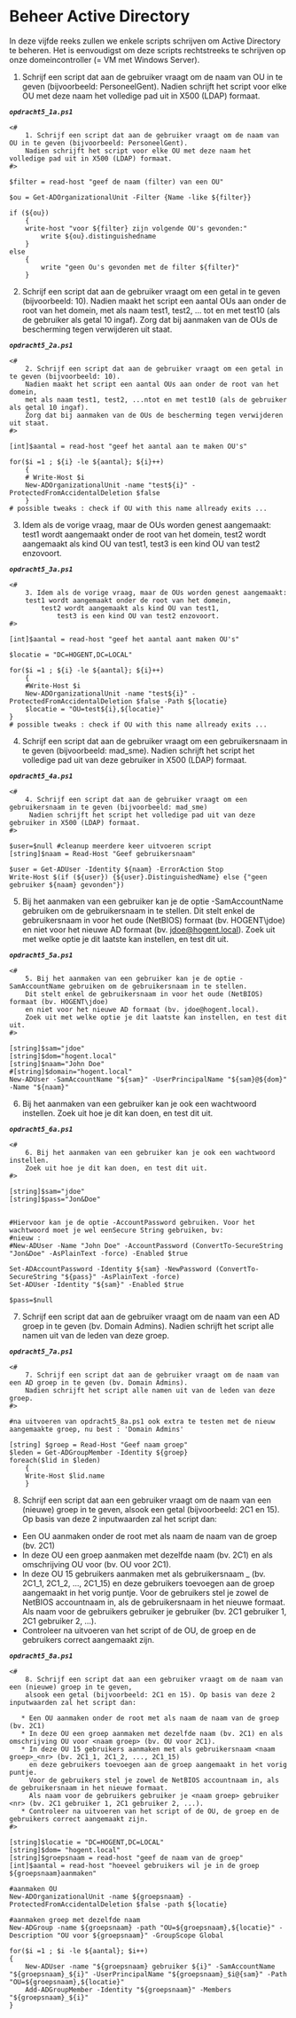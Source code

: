 # Beheer Active Directory

In deze vijfde reeks zullen we enkele scripts schrijven om Active Directory te beheren. Het is eenvoudigst om deze scripts rechtstreeks te schrijven op onze domeincontroller (= VM met Windows Server).

1. Schrijf een script dat aan de gebruiker vraagt om de naam van OU in te geven (bijvoorbeeld: PersoneelGent). Nadien schrijft het script voor elke OU met deze naam het volledige pad uit in X500 (LDAP) formaat.  

***`opdracht5_1a.ps1`***
```
<#
    1. Schrijf een script dat aan de gebruiker vraagt om de naam van OU in te geven (bijvoorbeeld: PersoneelGent).
    Nadien schrijft het script voor elke OU met deze naam het volledige pad uit in X500 (LDAP) formaat.  
#>

$filter = read-host "geef de naam (filter) van een OU"

$ou = Get-ADOrganizationalUnit -Filter {Name -like ${filter}}

if (${ou})
    {
    write-host "voor ${filter} zijn volgende OU's gevonden:"
        write ${ou}.distinguishedname
    }
else
    {
        write "geen Ou's gevonden met de filter ${filter}"
    }
```

2. Schrijf een script dat aan de gebruiker vraagt om een getal in te geven (bijvoorbeeld: 10). Nadien maakt het script een aantal OUs aan onder de root van het domein, met als naam test1, test2, … tot en met test10 (als de gebruiker als getal 10 ingaf). Zorg dat bij aanmaken van de OUs de bescherming tegen verwijderen uit staat.  

***`opdracht5_2a.ps1`***  
```
<#
    2. Schrijf een script dat aan de gebruiker vraagt om een getal in te geven (bijvoorbeeld: 10).
    Nadien maakt het script een aantal OUs aan onder de root van het domein,
    met als naam test1, test2, ...ntot en met test10 (als de gebruiker als getal 10 ingaf).
    Zorg dat bij aanmaken van de OUs de bescherming tegen verwijderen uit staat.  
#>

[int]$aantal = read-host "geef het aantal aan te maken OU's"

for($i =1 ; ${i} -le ${aantal}; ${i}++)
    {
    # Write-Host $i
    New-ADOrganizationalUnit -name "test${i}" -ProtectedFromAccidentalDeletion $false
    }
# possible tweaks : check if OU with this name allready exits ...
```

3. Idem als de vorige vraag, maar de OUs worden genest aangemaakt: test1 wordt aangemaakt onder de root van het domein, test2 wordt aangemaakt als kind OU van test1, test3 is een kind OU van test2 enzovoort.

***`opdracht5_3a.ps1`***  
```
<#
    3. Idem als de vorige vraag, maar de OUs worden genest aangemaakt:
    test1 wordt aangemaakt onder de root van het domein,
        test2 wordt aangemaakt als kind OU van test1,
            test3 is een kind OU van test2 enzovoort.  
#>

[int]$aantal = read-host "geef het aantal aant maken OU's"

$locatie = "DC=HOGENT,DC=LOCAL"

for($i =1 ; ${i} -le ${aantal}; ${i}++)
    {
    #Write-Host $i
    New-ADOrganizationalUnit -name "test${i}" -ProtectedFromAccidentalDeletion $false -Path ${locatie}
    $locatie = "OU=test${i},${locatie}"
}
# possible tweaks : check if OU with this name allready exits ...
```

4. Schrijf een script dat aan de gebruiker vraagt om een gebruikersnaam in te geven (bijvoorbeeld: mad_sme). Nadien schrijft het script het volledige pad uit van deze gebruiker in X500 (LDAP) formaat.

***`opdracht5_4a.ps1`***  
```
<#
    4. Schrijf een script dat aan de gebruiker vraagt om een gebruikersnaam in te geven (bijvoorbeeld: mad_sme)
     Nadien schrijft het script het volledige pad uit van deze gebruiker in X500 (LDAP) formaat.  
#>

$user=$null #cleanup meerdere keer uitvoeren script
[string]$naam = Read-Host "Geef gebruikersnaam"

$user = Get-ADUser -Identity ${naam} -ErrorAction Stop
Write-Host $(if (${user}) {${user}.DistinguishedName} else {"geen gebruiker ${naam} gevonden"})
```

5. Bij het aanmaken van een gebruiker kan je de optie -SamAccountName gebruiken om de gebruikersnaam in te stellen. Dit stelt enkel de gebruikersnaam in voor het oude (NetBIOS) formaat (bv. HOGENT\jdoe) en niet voor het nieuwe AD formaat (bv. jdoe@hogent.local). Zoek uit met welke optie je dit laatste kan instellen, en test dit uit.

***`opdracht5_5a.ps1`***  
```
<#
    5. Bij het aanmaken van een gebruiker kan je de optie -SamAccountName gebruiken om de gebruikersnaam in te stellen.
    Dit stelt enkel de gebruikersnaam in voor het oude (NetBIOS) formaat (bv. HOGENT\jdoe)
    en niet voor het nieuwe AD formaat (bv. jdoe@hogent.local).
    Zoek uit met welke optie je dit laatste kan instellen, en test dit uit.  
#>

[string]$sam="jdoe"
[string]$dom="hogent.local"
[string]$naam="John Doe"
#[string]$domain="hogent.local"
New-ADUser -SamAccountName "${sam}" -UserPrincipalName "${sam}@${dom}" -Name "${naam}"
```

6. Bij het aanmaken van een gebruiker kan je ook een wachtwoord instellen. Zoek uit hoe je dit kan doen, en test dit uit.

***`opdracht5_6a.ps1`***  
```
<#
    6. Bij het aanmaken van een gebruiker kan je ook een wachtwoord instellen.
    Zoek uit hoe je dit kan doen, en test dit uit.  
#>

[string]$sam="jdoe"
[string]$pass="Jon&Doe"


#Hiervoor kan je de optie -AccountPassword gebruiken. Voor het wachtwoord moet je wel eenSecure String gebruiken, bv:
#nieuw :
#New-ADUser -Name "John Doe" -AccountPassword (ConvertTo-SecureString "Jon&Doe" -AsPlainText -force) -Enabled $true

Set-ADAccountPassword -Identity ${sam} -NewPassword (ConvertTo-SecureString "${pass}" -AsPlainText -force)
Set-ADUser -Identity "${sam}" -Enabled $true

$pass=$null
```

7. Schrijf een script dat aan de gebruiker vraagt om de naam van een AD groep in te geven (bv. Domain Admins). Nadien schrijft het script alle namen uit van de leden van deze groep.

***`opdracht5_7a.ps1`***  
```
<#
    7. Schrijf een script dat aan de gebruiker vraagt om de naam van een AD groep in te geven (bv. Domain Admins).
    Nadien schrijft het script alle namen uit van de leden van deze groep.  
#>

#na uitvoeren van opdracht5_8a.ps1 ook extra te testen met de nieuw aangemaakte groep, nu best : 'Domain Admins'

[string] $groep = Read-Host "Geef naam groep"
$leden = Get-ADGroupMember -Identity ${groep}
foreach($lid in $leden)
    {
    Write-Host $lid.name
    }
```

8.  Schrijf een script dat aan een gebruiker vraagt om de naam van een (nieuwe) groep in te geven, alsook een getal (bijvoorbeeld: 2C1 en 15). Op basis van deze 2 inputwaarden zal het script dan:

   * Een OU aanmaken onder de root met als naam de naam van de groep (bv. 2C1)
   * In deze OU een groep aanmaken met dezelfde naam (bv. 2C1) en als omschrijving OU voor <naam groep> (bv. OU voor 2C1).
   * In deze OU 15 gebruikers aanmaken met als gebruikersnaam <naam groep>_<nr> (bv. 2C1_1, 2C1_2, ..., 2C1_15) en deze gebruikers toevoegen aan de groep aangemaakt in het vorig puntje. Voor de gebruikers stel je zowel de NetBIOS accountnaam in, als de gebruikersnaam in het nieuwe formaat. Als naam voor de gebruikers gebruiker je <naam groep> gebruiker <nr> (bv. 2C1 gebruiker 1, 2C1 gebruiker 2, ...).
   * Controleer na uitvoeren van het script of de OU, de groep en de gebruikers correct aangemaakt zijn.

***`opdracht5_8a.ps1`***  
```
<#
    8. Schrijf een script dat aan een gebruiker vraagt om de naam van een (nieuwe) groep in te geven,
    alsook een getal (bijvoorbeeld: 2C1 en 15). Op basis van deze 2 inputwaarden zal het script dan:

   * Een OU aanmaken onder de root met als naam de naam van de groep (bv. 2C1)
   * In deze OU een groep aanmaken met dezelfde naam (bv. 2C1) en als omschrijving OU voor <naam groep> (bv. OU voor 2C1).
   * In deze OU 15 gebruikers aanmaken met als gebruikersnaam <naam groep>_<nr> (bv. 2C1_1, 2C1_2, ..., 2C1_15)
     en deze gebruikers toevoegen aan de groep aangemaakt in het vorig puntje.
     Voor de gebruikers stel je zowel de NetBIOS accountnaam in, als de gebruikersnaam in het nieuwe formaat.
     Als naam voor de gebruikers gebruiker je <naam groep> gebruiker <nr> (bv. 2C1 gebruiker 1, 2C1 gebruiker 2, ...).
   * Controleer na uitvoeren van het script of de OU, de groep en de gebruikers correct aangemaakt zijn.
#>

[string]$locatie = "DC=HOGENT,DC=LOCAL"
[string]$dom= "hogent.local"
[string]$groepsnaam = read-host "geef de naam van de groep"
[int]$aantal = read-host "hoeveel gebruikers wil je in de groep ${groepsnaam}aanmaken"

#aanmaken OU
New-ADOrganizationalUnit -name ${groepsnaam} -ProtectedFromAccidentalDeletion $false -path ${locatie}

#aanmaken groep met dezelfde naam
New-ADGroup -name ${groepsnaam} -path "OU=${groepsnaam},${locatie}" -Description "OU voor ${groepsnaam}" -GroupScope Global

for($i =1 ; $i -le ${aantal}; $i++)
{
    New-ADUser -name "${groepsnaam} gebruiker ${i}" -SamAccountName "${groepsnaam}_${i}" -UserPrincipalName "${groepsnaam}_$i@{sam}" -Path "OU=${groepsnaam},${locatie}"
    Add-ADGroupMember -Identity "${groepsnaam}" -Members "${groepsnaam}_${i}"
}
```